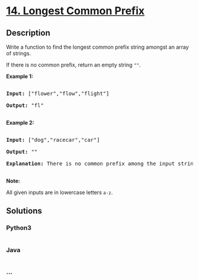 # [14. Longest Common Prefix](https://leetcode.com/problems/longest-common-prefix)

## Description
<p>Write a function to find the longest common prefix string amongst an array of strings.</p>



<p>If there is no common prefix, return an empty string <code>&quot;&quot;</code>.</p>



<p><strong>Example 1:</strong></p>



<pre>

<strong>Input: </strong>[&quot;flower&quot;,&quot;flow&quot;,&quot;flight&quot;]

<strong>Output:</strong> &quot;fl&quot;

</pre>



<p><strong>Example 2:</strong></p>



<pre>

<strong>Input: </strong>[&quot;dog&quot;,&quot;racecar&quot;,&quot;car&quot;]

<strong>Output:</strong> &quot;&quot;

<strong>Explanation:</strong> There is no common prefix among the input strings.

</pre>



<p><strong>Note:</strong></p>



<p>All given inputs are in lowercase letters <code>a-z</code>.</p>




## Solutions


<!-- tabs:start -->

### **Python3**

```python

```

### **Java**

```java

```

### **...**
```

```

<!-- tabs:end -->
